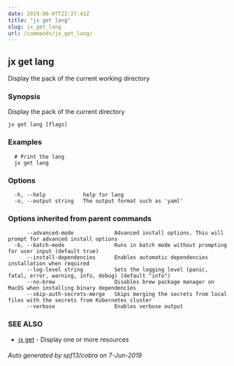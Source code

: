 ```yaml
---
date: 2019-06-07T22:27:41Z
title: "jx get lang"
slug: jx_get_lang
url: /commands/jx_get_lang/
---
```

## jx get lang

Display the pack of the current working directory

### Synopsis

Display the pack of the current directory

```
jx get lang [flags]
```

### Examples

```
  # Print the lang
  jx get lang
```

### Options

```
  -h, --help            help for lang
  -o, --output string   The output format such as 'yaml'
```

### Options inherited from parent commands

```
      --advanced-mode             Advanced install options. This will prompt for advanced install options
  -b, --batch-mode                Runs in batch mode without prompting for user input (default true)
      --install-dependencies      Enables automatic dependencies installation when required
      --log-level string          Sets the logging level (panic, fatal, error, warning, info, debug) (default "info")
      --no-brew                   Disables brew package manager on MacOS when installing binary dependencies
      --skip-auth-secrets-merge   Skips merging the secrets from local files with the secrets from Kubernetes cluster
      --verbose                   Enables verbose output
```

### SEE ALSO

* [jx get](/commands/jx_get/)	 - Display one or more resources

###### Auto generated by spf13/cobra on 7-Jun-2019
